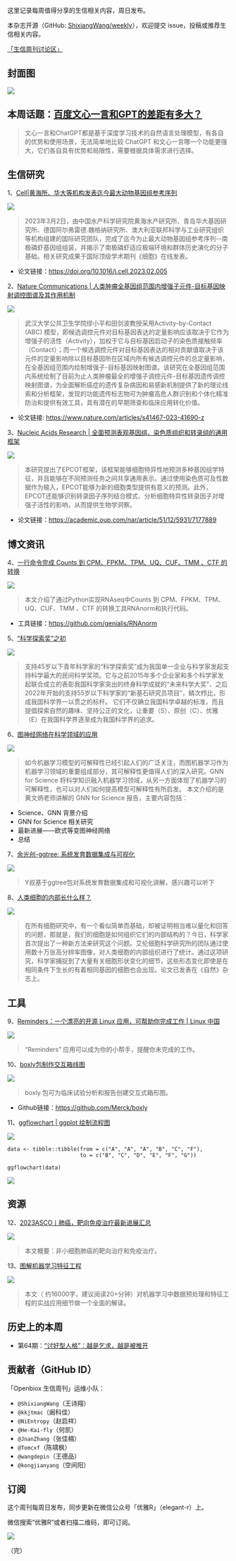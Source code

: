 这里记录每周值得分享的生信相关内容，周日发布。

本杂志开源（GitHub: [ShixiangWang/weekly](https://github.com/ShixiangWang/weekly "ShixiangWang/weekly")），欢迎提交 issue，投稿或推荐生信相关内容。

[「生信周刊讨论区」](https://github.com/ShixiangWang/weekly/discussions "「生信周刊讨论区」")

## 封面图

![](https://files.mdnice.com/user/5208/2629bb04-bd80-4896-9096-dc1686072118.png)




## 本周话题：[百度文心一言和GPT的差距有多大？](https://www.zhihu.com/question/597449020/answer/3324062749 "百度文心一言和GPT的差距有多大？")

> 文心一言和ChatGPT都是基于深度学习技术的自然语言处理模型，有各自的优势和使用场景，无法简单地比较 ChatGPT 和文心一言哪一个功能更强大，它们各自具有优势和局限性，需要根据具体需求进行选择。





## 生信研究
1、[Cell|黄海所、华大等机构发表迄今最大动物基因组参考序列](https://mp.weixin.qq.com/s/j3qxZnmvs7CLqqkHU2jizw)


![](https://files.mdnice.com/user/5208/f6b5be0b-e59b-4c17-a030-248ac99f1ea3.png)

> 2023年3月2日，由中国水产科学研究院黄海水产研究所、青岛华大基因研究所、德国阿尔弗雷德.魏格纳研究所、澳大利亚联邦科学与工业研究组织等机构组建的国际研究团队，完成了迄今为止最大动物基因组参考序列--南极磷虾基因组组装，并揭示了南极磷虾适应极端环境和群体历史演化的分子基础。相关研究成果于国际顶级学术期刊《细胞》在线发表。


- 论文链接：https://doi.org/10.1016/j.cell.2023.02.005


2、[Nature Communications | 人类肿瘤全基因组范围内增强子元件-目标基因映射调控图谱及其作用机制](https://mp.weixin.qq.com/s/LEKi-MsHz8EHaR_OYnhMjg)


![](https://files.mdnice.com/user/5208/9cf71454-e0c0-461a-ad58-a0621a7c5452.png)

> 武汉大学公共卫生学院缪小平和田剑波教授采用Activity-by-Contact (ABC) 模型，即候选调控元件对目标基因表达的定量影响应该取决于它作为增强子的活性（Activity），加权于它与目标基因启动子的染色质接触频率（Contact）；而一个候选调控元件对目标基因表达的相对贡献值取决于该元件的定量影响除以目标基因所在区域内所有候选调控元件的总定量影响，在全基因组范围内绘制增强子-目标基因映射图谱。该研究在全基因组范围内系统绘制了目前为止人类肿瘤最全的增强子调控元件-目标基因遗传调控映射图谱，为全面解析癌症的遗传复杂病因和易感新机制提供了新的理论线索和分析框架，发现的功能遗传标志物可为肿瘤高危人群识别和个体化精准防治和提供有效工具，具有潜在的早期筛查和临床应用转化价值。

- 论文链接: https://www.nature.com/articles/s41467-023-41690-z

3、[Nucleic Acids Research | 全面预测表观基因组、染色质组织和转录组的通用框架](https://mp.weixin.qq.com/s/ZIHGS0GDz1mLFNRYiekRnA)



![](https://files.mdnice.com/user/5208/aa3c10a4-c33d-4a03-bcc4-485d0be0454d.png)

> 本研究提出了EPCOT框架，该框架能够细胞特异性地预测多种基因组学特征，并且能够在不同预测任务之间共享通用表示。通过使用染色质可及性数据作为输入，EPCOT能够为新的细胞类型提供有意义的预测。此外，EPCOT还能够识别转录因子序列结合模式、分析细胞特异性转录因子对增强子活性的影响，从而提供生物学洞察。

- 论文链接：https://academic.oup.com/nar/article/51/12/5931/7177889


## 博文资讯

4、[一行命令完成 Counts 到 CPM、FPKM、TPM、UQ、CUF、TMM 、CTF 的转换](https://mp.weixin.qq.com/s/P9t3QFrtOQo1tW3MQxmOhg)

![](https://files.mdnice.com/user/5208/3e7d2ddd-01b8-4836-94a6-e89f3e022b9e.png)

> 本文介绍了通过Python实现RNAseq中Counts 到 CPM、FPKM、TPM、UQ、CUF、TMM 、CTF 的转换工具RNAnorm和执行代码。

- 工具链接：https://github.com/genialis/RNAnorm

5、[“科学探索奖”之初](https://mp.weixin.qq.com/s/wlXpuL31wNe8Zd9R02fOPg)


![](https://files.mdnice.com/user/5208/b6617a60-aa42-4386-a5a9-dc96f7e9f3ec.png)
>支持45岁以下青年科学家的“科学探索奖”成为我国单一企业与科学家发起支持科学最大的民间科学奖项。它与之前2015年多个企业家和多个科学家发起联合成立的表彰我国科学家突出的终身科学成就的“未来科学大奖”、之后2022年开始的支持55岁以下科学家的“新基石研究员项目”，鳞次栉比，形成我国科学界一以贯之的标杆。
它们不仅确立我国科学卓越的标准，而且提倡探索自然的趣味、坚持公正的文化，让重要（S）、原创（C）、优雅（E）在我国科学界逐渐成为我国科学界的追求。


6、[图神经网络在科学领域的应用](https://mp.weixin.qq.com/s/5v_Ny7jGiPifI_Tgon4toQ)

![](https://files.mdnice.com/user/5208/2c802fe1-d391-4af8-8861-69a10a9c1d0b.png)
> 如今机器学习模型的可解释性已经引起人们的广泛关注，而图机器学习作为机器学习领域的重要组成部分，其可解释性更值得人们的深入研究。GNN for Science 将科学知识融入机器学习领域，从另一方面体现了机器学习的可解释性，也可以对人们如何提高模型可解释性有所启发。
本文介绍的是黄文炳老师讲解的 GNN for Science 报告，主要内容包括：

- Science、GNN 背景介绍
- GNN for Science 相关研究
- 最新进展——欧式等变图神经网络
- 总结

7、[余光创-ggtree: 系统发育数据集成与可视化](https://mp.weixin.qq.com/s/7b6sPiKbLZ7ZsixhOySjqg)



![](https://files.mdnice.com/user/5208/fb18fef4-d291-49fc-a505-e0179ac599e7.png)

> Y叔基于ggtree包对系统发育数据集成和可视化讲解，感兴趣可以听下


8、[人类细胞的内部长什么样？](https://mp.weixin.qq.com/s/U-P3skq-EX4i5Dlzt0KzwA)


![](https://files.mdnice.com/user/5208/d1b94bd5-d4aa-4ff7-b886-04f7de85654e.png)

> 在所有细胞研究中，有一个看似简单而基础，却被证明相当难以量化和回答的问题，那就是，我们的细胞是如何组织它们的内部结构的？今日，科学家首次提出了一种新方法来研究这个问题。艾伦细胞科学研究所的团队通过使用数十万张高分辨率图像，对人类细胞的内部组织进行了统计。通过这项研究，科学家捕捉到了大量有关细胞形状变化的细节，这些形态变化即使是在相同条件下生长的有着相同基因的细胞也会出现。论文已发表在《自然》杂志上。


## 工具

9、[Reminders：一个漂亮的开源 Linux 应用，可帮助你完成工作 | Linux 中国](https://mp.weixin.qq.com/s/A0NVBGPZrRBky8J3KfZqcQ)

![](https://files.mdnice.com/user/5208/32a42830-32e6-44a7-8b75-b08f5f1afabd.png)

> “Reminders” 应用可以成为你的小帮手，提醒你未完成的工作。



10、[boxly包制作交互箱线图](https://github.com/Merck/boxly "boxly包制作交互箱线图")

![](https://files.mdnice.com/user/5208/e0ec6b80-e09a-4e4f-9b9b-c48f277e8b64.png)
> boxly 包可为临床试验分析和报告创建交互式箱形图。
- Github链接：https://github.com/Merck/boxly


11、[ggflowchart | ggplot 绘制流程图](https://github.com/nrennie/ggflowchart "ggflowchart | ggplot 绘制流程图")

![](https://files.mdnice.com/user/5208/e76aa674-f267-433c-bf96-964e72bc2e84.png)
```
data <- tibble::tibble(from = c("A", "A", "A", "B", "C", "F"),
                       to = c("B", "C", "D", "E", "F", "G"))

ggflowchart(data)
```

![](https://files.mdnice.com/user/5208/f80c1fed-21ff-4653-b0eb-8535d3693fb4.png)




## 资源
12、[2023ASCO丨肺癌，靶向免疫治疗最新进展汇总](https://mp.weixin.qq.com/s/9OZFOJzLWx0loSK-1rCZRA)


![](https://files.mdnice.com/user/5208/8dcae82a-cc4f-47e6-b30c-ed6de97d6f5a.png)

> 本文概要：非小细胞肺癌的靶向治疗和免疫治疗。

13、[图解机器学习特征工程](https://mp.weixin.qq.com/s/eP3JOqYzXPYo0GKsN5_PMQ)

![](https://files.mdnice.com/user/5208/e84ec851-d06d-4160-83e7-971274a975d7.png)
> 本文（ 约16000字，建议阅读20+分钟）对机器学习中数据预处理和特征工程的实战应用细节做一个全面的解读。


## 历史上的本周
- 第64期：[“讨好型人格”：越是乞求，越是被推开](https://mp.weixin.qq.com/s/PIIu3rDK3oKNpK0AF4z0SQ)


## 贡献者（GitHub ID）

「Openbiox 生信周刊」运维小队：

- `@ShixiangWang`（王诗翔）
- `@kkjtmac`（阚科佳）
- `@NiEntropy`（赵启祥）
- `@He-Kai-fly`（何凯）
- `@JnanZhang`（张佳楠）
- `@Tomcxf`（陈啸枫）
- `@wangdepin`（王德品）
- `@kongjianyang`（空间阳）

## 订阅

这个周刊每周日发布，同步更新在微信公众号「优雅R」（elegant-r）上。

微信搜索“优雅R”或者扫描二维码，即可订阅。

![](https://cdn.nlark.com/yuque/0/2022/png/471931/1648306398708-897e7ad4-6008-40f8-9200-ddee834b09a7.png)

（完）

